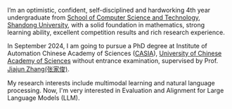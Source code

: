 I’m an optimistic, confident, self-disciplined and hardworking 4th year undergraduate from [School of Computer Science and Technology](https://www.sdu.edu.cn/), [Shandong University](https://www.sdu.edu.cn/), with a solid foundation in mathematics, strong learning ability, excellent competition results and rich research experience.

In September 2024, I am going to pursue a PhD degree at Institute of Automation Chinese Academy of Sciences ([CASIA](https://ia.cas.cn/)), [University of Chinese Academy of Sciences](https://www.ucas.ac.cn/) without entrance examination, supervised by Prof. [Jiajun Zhang(张家俊)](https://www.nlpr.ia.ac.cn/cip/jjzhang.htm).

My research interests include multimodal learning and natural language processing. Now, I'm very interested in Evaluation and Alignment for Large Language Models (LLM).

